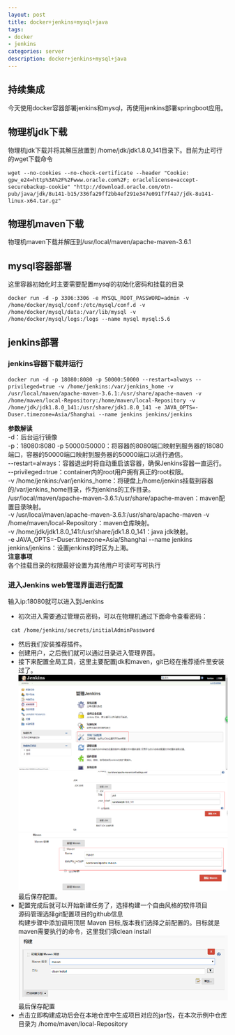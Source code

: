 ```yaml
---
layout: post
title: docker+jenkins+mysql+java
tags:
- docker
- jenkins
categories: server
description: docker+jenkins+mysql+java
---
```

## 持续集成
今天使用docker容器部署jenkins和mysql，再使用jenkins部署springboot应用。  
<!-- more -->

## 物理机jdk下载  
物理机jdk下载并将其解压放置到 /home/jdk/jdk1.8.0_141目录下。目前为止可行的wget下载命令  
```
wget --no-cookies --no-check-certificate --header "Cookie: gpw_e24=http%3A%2F%2Fwww.oracle.com%2F; oraclelicense=accept-securebackup-cookie" "http://download.oracle.com/otn-pub/java/jdk/8u141-b15/336fa29ff2bb4ef291e347e091f7f4a7/jdk-8u141-linux-x64.tar.gz"
```  
## 物理机maven下载
物理机maven下载并解压到/usr/local/maven/apache-maven-3.6.1  
## mysql容器部署  
这里容器初始化时主要需要配置mysql的初始化密码和挂载的目录  
```
docker run -d -p 3306:3306 -e MYSQL_ROOT_PASSWORD=admin -v /home/docker/mysql/conf:/etc/mysql/conf.d -v /home/docker/mysql/data:/var/lib/mysql -v /home/docker/mysql/logs:/logs --name mysql mysql:5.6
```
## jenkins部署   
### jenkins容器下载并运行  
```
docker run -d -p 18080:8080 -p 50000:50000 --restart=always --privileged=true -v /home/jenkins:/var/jenkins_home -v  /usr/local/maven/apache-maven-3.6.1:/usr/share/apache-maven -v /home/maven/local-Repository:/home/maven/local-Repository -v  /home/jdk/jdk1.8.0_141:/usr/share/jdk1.8.0_141 -e JAVA_OPTS=-Duser.timezone=Asia/Shanghai --name jenkins jenkins/jenkins
```  
**参数解读**  
-d：后台运行镜像  
-p：18080:8080 -p 50000:50000：将容器的8080端口映射到服务器的18080端口，容器的50000端口映射到服务器的50000端口以进行通信。  
--restart=always：容器退出时将自动重启该容器，确保Jenkins容器一直运行。  
--privileged=true：container内的root用户拥有真正的root权限。  
-v /home/jenkins:/var/jenkins_home：将硬盘上/home/jenkins挂载到容器的/var/jenkins_home目录，作为jenkins的工作目录。  
/usr/local/maven/apache-maven-3.6.1:/usr/share/apache-maven：maven配置目录映射。  
-v /usr/local/maven/apache-maven-3.6.1:/usr/share/apache-maven -v /home/maven/local-Repository：maven仓库映射。  
-v /home/jdk/jdk1.8.0_141:/usr/share/jdk1.8.0_141：java jdk映射。  
-e JAVA_OPTS=-Duser.timezone=Asia/Shanghai --name jenkins jenkins/jenkins：设置jenkins的时区为上海。  
**注意事项**  
各个挂载目录的权限最好设置为其他用户可读可写可执行  
### 进入Jenkins web管理界面进行配置  
输入ip:18080就可以进入到Jenkins  
- 初次进入需要通过管理员密码，可以在物理机通过下面命令查看密码：  
```
 cat /home/jenkins/secrets/initialAdminPassword
```  
- 然后我们安装推荐插件。  
- 创建用户，之后我们就可以通过目录进入管理界面。  
- 接下来配置全局工具，这里主要配置jdk和maven，git已经在推荐插件里安装过了。  
![全局配置](\assets\img\docker_jenkins_1.png)  
![全局配置](\assets\img\docker_jenkins_2.png)  
![全局配置](\assets\img\docker_jenkins_3.png)  
最后保存配置。  
- 配置完成后就可以开始新建任务了，选择构建一个自由风格的软件项目  
源码管理选择git配置项目的github信息  
构建步骤中添加调用顶层 Maven 目标,版本我们选择之前配置的。目标就是maven需要执行的命令，这里我们填clean install  
![maven配置](\assets\img\docker_jenkins_4.png)  
最后保存配置
- 点击立即构建成功后会在本地仓库中生成项目对应的jar包，在本次示例中仓库目录为
/home/maven/local-Repository







